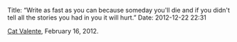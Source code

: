 Title: “Write as fast as you can because someday you'll die and if you didn't tell all the stories you had in you it will hurt.”
Date: 2012-12-22 22:31

<a href="http://www.antipope.org/charlie/blog-static/2012/02/not-enough-credit-not-enough-t.html" title="Not Enough Credit, Not Enough Time">Cat Valente</a>, February 16, 2012.